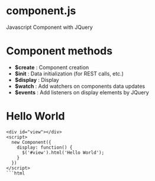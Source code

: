 # component.js
Javascript Component with JQuery

# Component methods

- **$create** : Component creation
- **$init** : Data initialization (for REST calls, etc.)
- **$display** : Display
- **$watch** : Add watchers on components data updates
- **$events** : Add listeners on display elements by JQuery

# Hello World

```
<div id="view"></div>
<script>
  new Component({
    display: function() {
      $('#view').html('Hello World');
    }
  })
</script>
```html
